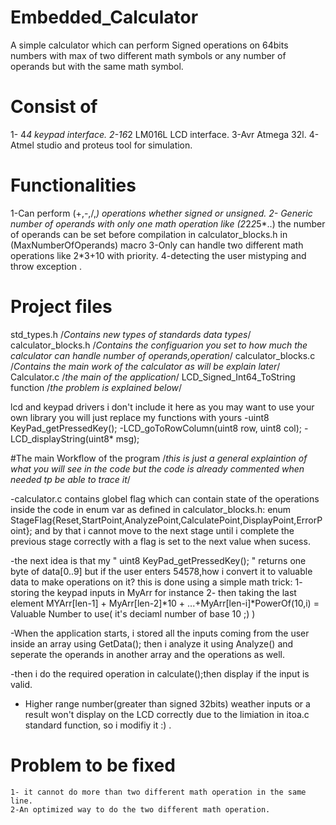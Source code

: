 # Embedded_Calculator
A simple calculator which can perform Signed operations on 64bits numbers with max of two different math symbols or any number of operands but with the same math symbol.

# Consist of
1- 4*4 keypad interface.
2-16*2 LM016L LCD interface.
3-Avr Atmega 32l.
4-Atmel studio and proteus tool for simulation.

# Functionalities
1-Can perform (+,-,/,*) operations whether signed or unsigned.
2- Generic number of operands with only one math operation like (2*2*2*5*..)
  the number of operands can be set before compilation in calculator_blocks.h in (MaxNumberOfOperands) macro
3-Only can handle two different math operations like 2*3+10 with priority.
4-detecting the user mistyping and throw exception .

# Project files
std_types.h /*Contains new types of standards data types*/
calculator_blocks.h /*Contains the configuarion you set to how much the calculator can handle number of operands,operation*/
calculator_blocks.c /*Contains the main work of the calculator as will be explain later*/
Calculator.c /*the main of the application*/
LCD_Signed_Int64_ToString function /*the problem is explained below*/

lcd and keypad drivers i don't include it here as you may want to use your own library
you will just replace my functions with yours
  -uint8 KeyPad_getPressedKey();
  -LCD_goToRowColumn(uint8 row, uint8 col);
	-LCD_displayString(uint8* msg);
	
#The main Workflow of the program
/*this is just a general explaintion of what you will see in the code but the code is already commented when needed tp be
able to trace it*/

-calculator.c contains globel flag which can contain state of the operations inside the code in enum var as defined in
  calculator_blocks.h: enum StageFlag{Reset,StartPoint,AnalyzePoint,CalculatePoint,DisplayPoint,ErrorPoint};
  and by that i cannot move to the next stage until i complete the previous stage correctly with a flag is set to the next value when sucess. 
  
-the next idea is that my " uint8 KeyPad_getPressedKey(); " returns one byte of data[0..9] but if the user enters 54578,how i convert it to valuable data to make operations on it? this is done using a simple math trick:
    1- storing the keypad inputs in MyArr for instance
    2- then taking the last element MYArr[len-1] + MyArr[len-2]*10 + ...+MyArr[len-i]*PowerOf(10,i) = Valuable Number to            use( it's deciaml number of base 10 ;) )
    
-When the application starts, i stored all the inputs coming from the user inside an array using GetData(); then i analyze it using Analyze() and seperate the operands in another array and the operations as well.

-then i do the required operation in calculate();then display if the input is valid.

- Higher range number(greater than signed 32bits) weather inputs or a result won't display on the LCD correctly due to the limiation in itoa.c standard function, so i modifiy it :) .

# Problem to be fixed
    1- it cannot do more than two different math operation in the same line.
    2-An optimized way to do the two different math operation.
    
    
    
    
    
